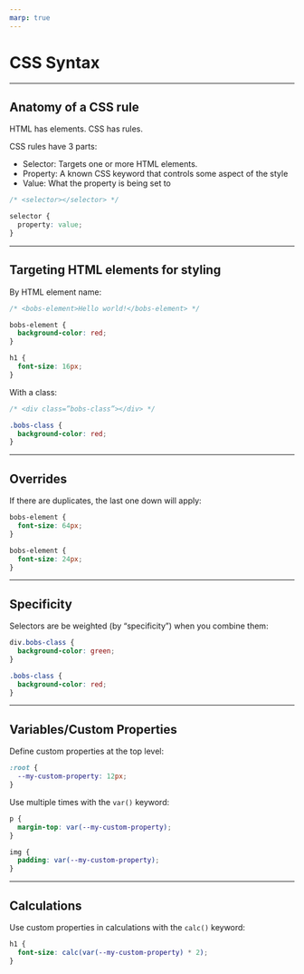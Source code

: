```yaml
---
marp: true
---
```


# CSS Syntax

---

## Anatomy of a CSS rule

HTML has elements. CSS has rules.

CSS rules have 3 parts:

- Selector: Targets one or more HTML elements.
- Property: A known CSS keyword that controls some aspect of the style
- Value: What the property is being set to

```css
/* <selector></selector> */

selector {
  property: value;
}
```

---

## Targeting HTML elements for styling

By HTML element name:

```css
/* <bobs-element>Hello world!</bobs-element> */

bobs-element {
  background-color: red;
}

h1 {
  font-size: 16px;
}
```

With a class:

```css
/* <div class=”bobs-class”></div> */

.bobs-class {
  background-color: red;
}
```

---

## Overrides

If there are duplicates, the last one down will apply:

```css
bobs-element {
  font-size: 64px;
}

bobs-element {
  font-size: 24px;
}
```

---

## Specificity

Selectors are be weighted (by “specificity”) when you combine them:

```css
div.bobs-class {
  background-color: green;
}

.bobs-class {
  background-color: red;
}
```

---

## Variables/Custom Properties

Define custom properties at the top level:

```css
:root {
  --my-custom-property: 12px;
}
```

Use multiple times with the `var()` keyword:

```css
p {
  margin-top: var(--my-custom-property);
}

img {
  padding: var(--my-custom-property);
}
```

---

## Calculations

Use custom properties in calculations with the `calc()` keyword:

```css
h1 {
  font-size: calc(var(--my-custom-property) * 2);
}
```
